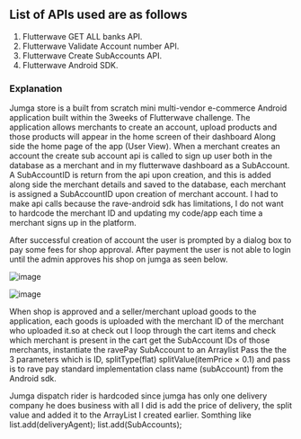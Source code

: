 ## List of APIs used are as follows 
1. Flutterwave GET ALL banks API.
2. Flutterwave Validate Account number API.
3. Flutterwave Create SubAccounts API.
4. Flutterwave Android SDK.

### Explanation
Jumga store is a built from scratch mini multi-vendor e-commerce Android application built within the 3weeks of Flutterwave challenge.
The application allows merchants to create an account, upload products and those products will appear in the home screen of their dashboard
Along side the home page of the app (User View).
When a merchant creates an account the create sub account api is called to sign up user both in the database as a merchant and in my flutterwave dashboard as a SubAccount.
A SubAccountID is return from the api upon creation, and this is added along side the merchant details and saved to the database, each merchant is assigned a SubAccountID upon creation of merchant account.
I had to make api calls because the rave-android sdk has limitations, I do not want to hardcode the merchant ID and updating my code/app each time a merchant signs up in the platform.

After successful creation of account the user is prompted by a dialog box to pay some fees for shop approval.
After payment the user is not able to login until the admin approves his shop on jumga as seen below.

![image](https://drive.google.com/uc?export=view&id=1183RNPLjy8idXdHISHzOyf1x_oKMuYro)

![image](https://drive.google.com/uc?export=view&id=11FxNGRs_iFoBMWT3dET-roeZlQs4bE3L)

When shop is approved and a seller/merchant upload goods to the application, each goods is uploaded with the merchant ID of the merchant who uploaded it.so at check out I loop through the cart items and check which merchant is present in the cart get the SubAccount IDs of those merchants, instantiate the ravePay SubAccount to an Arraylist 
Pass the the 3 parameters which is ID, splitType(flat) splitValue(itemPrice × 0.1) and pass is to rave pay standard implementation class name (subAccount) from the Android sdk.

Jumga dispatch rider is hardcoded since jumga has only one delivery company he does business with all I did is add the price of delivery, the split value and added it to the ArrayList I created earlier. Somthing like list.add(deliveryAgent); list.add(SubAccounts);





